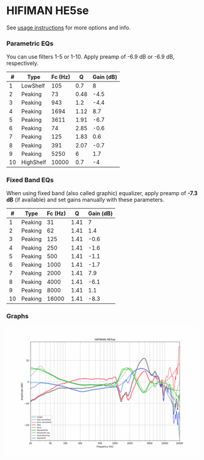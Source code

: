 # HIFIMAN HE5se
See [usage instructions](https://github.com/jaakkopasanen/AutoEq#usage) for more options and info.

### Parametric EQs
You can use filters 1-5 or 1-10. Apply preamp of -6.9 dB or -6.9 dB, respectively.

|   # | Type      |   Fc (Hz) |    Q |   Gain (dB) |
|-----|-----------|-----------|------|-------------|
|   1 | LowShelf  |       105 | 0.7  |         8   |
|   2 | Peaking   |        73 | 0.48 |        -4.5 |
|   3 | Peaking   |       943 | 1.2  |        -4.4 |
|   4 | Peaking   |      1694 | 1.12 |         8.7 |
|   5 | Peaking   |      3611 | 1.91 |        -6.7 |
|   6 | Peaking   |        74 | 2.85 |        -0.6 |
|   7 | Peaking   |       125 | 1.83 |         0.6 |
|   8 | Peaking   |       391 | 2.07 |        -0.7 |
|   9 | Peaking   |      5250 | 6    |         1.7 |
|  10 | HighShelf |     10000 | 0.7  |        -4   |

### Fixed Band EQs
When using fixed band (also called graphic) equalizer, apply preamp of **-7.3 dB** (if available) and set gains manually with these parameters.

|   # | Type    |   Fc (Hz) |    Q |   Gain (dB) |
|-----|---------|-----------|------|-------------|
|   1 | Peaking |        31 | 1.41 |         7   |
|   2 | Peaking |        62 | 1.41 |         1.4 |
|   3 | Peaking |       125 | 1.41 |        -0.6 |
|   4 | Peaking |       250 | 1.41 |        -1.6 |
|   5 | Peaking |       500 | 1.41 |        -1.1 |
|   6 | Peaking |      1000 | 1.41 |        -1.7 |
|   7 | Peaking |      2000 | 1.41 |         7.9 |
|   8 | Peaking |      4000 | 1.41 |        -6.1 |
|   9 | Peaking |      8000 | 1.41 |         1.1 |
|  10 | Peaking |     16000 | 1.41 |        -8.3 |

### Graphs
![](./HIFIMAN%20HE5se.png)
